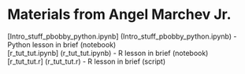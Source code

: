 # Materials from Angel Marchev Jr.
[Intro_stuff_pbobby_python.ipynb] (Intro_stuff_pbobby_python.ipynb) - Python lesson in brief (notebook)   
[r_tut_tut.ipynb] (r_tut_tut.ipynb) - R lesson in brief (notebook)   
[r_tut_tut.r] (r_tut_tut.r) - R lesson in brief (script)    

